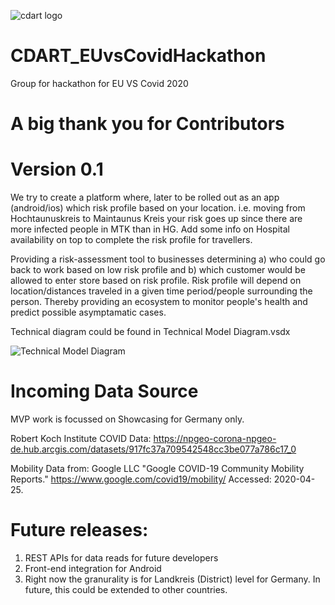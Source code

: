 ![cdart logo](https://user-images.githubusercontent.com/61533897/80303410-6b280480-87b0-11ea-988c-fcb691c2ce33.PNG)
# CDART_EUvsCovidHackathon
Group for hackathon for EU VS Covid 2020


# A big thank you for Contributors 
# Version 0.1

We try to create a platform where, later to be rolled out as an app (android/ios) which risk profile based on your location. i.e. moving from Hochtaunuskreis to Maintaunus Kreis your risk goes up since there are more infected people in MTK than in HG. Add some info on Hospital availability on top to complete the risk profile for travellers. 

Providing a risk-assessment tool to businesses determining
a) who could go back to work based on low risk profile and 
b) which customer would be allowed to enter store based on risk profile. 
Risk profile will depend on location/distances traveled in a given time period/people surrounding the person. Thereby providing an ecosystem to monitor people's health and predict possible asymptamatic cases.

Technical diagram could be found in Technical Model Diagram.vsdx 

![Technical Model Diagram](https://user-images.githubusercontent.com/45632421/80303039-11bed600-87ae-11ea-8512-eef72802a8d4.JPG)

# Incoming Data Source
MVP work is focussed on Showcasing for Germany only.

Robert Koch Institute COVID Data: https://npgeo-corona-npgeo-de.hub.arcgis.com/datasets/917fc37a709542548cc3be077a786c17_0

Mobility Data from: Google LLC "Google COVID-19 Community Mobility Reports." https://www.google.com/covid19/mobility/ Accessed: 2020-04-25.
 

# Future releases:
1. REST APIs for data reads for future developers
2. Front-end integration for Android
3. Right now the granurality is for Landkreis (District) level for Germany. In future, this could be extended to other countries.
